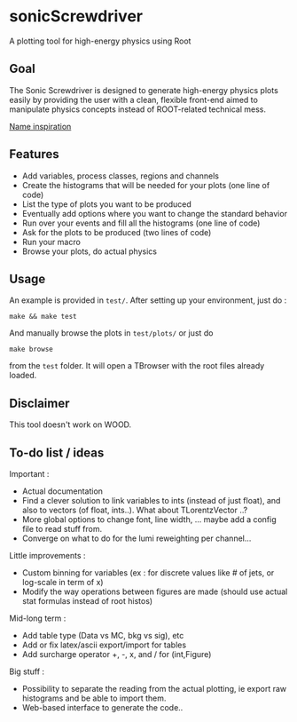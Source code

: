sonicScrewdriver
================

A plotting tool for high-energy physics using Root

Goal
----

The Sonic Screwdriver is designed to generate high-energy physics plots easily by providing the user with a clean, flexible front-end aimed to manipulate physics concepts instead of ROOT-related technical mess.

[Name inspiration](https://en.wikipedia.org/wiki/Sonic_screwdriver)

Features
--------

- Add variables, process classes, regions and channels
- Create the histograms that will be needed for your plots (one line of code)
- List the type of plots you want to be produced
- Eventually add options where you want to change the standard behavior
- Run over your events and fill all the histograms (one line of code)
- Ask for the plots to be produced (two lines of code)
- Run your macro
- Browse your plots, do actual physics

Usage
-----

An example is provided in `test/`. 
After setting up your environment, just do :

    make && make test

And manually browse the plots in `test/plots/` or just do

    make browse

from the `test` folder. It will open a TBrowser with the root files already loaded.

Disclaimer
----------

This tool doesn't work on WOOD.

To-do list / ideas
------------------

Important :
- Actual documentation
- Find a clever solution to link variables to ints (instead of just float), and also to vectors (of float, ints..). What about TLorentzVector ..?
- More global options to change font, line width, ... maybe add a config file to read stuff from.
- Converge on what to do for the lumi reweighting per channel...

Little improvements :
- Custom binning for variables (ex : for discrete values like # of jets, or log-scale in term of x)
- Modify the way operations between figures are made (should use actual stat formulas instead of root histos)

Mid-long term :
- Add table type (Data vs MC, bkg vs sig), etc
- Add or fix latex/ascii export/import for tables
- Add surcharge operator +, -, x, and / for (int,Figure)

Big stuff :
- Possibility to separate the reading from the actual plotting, ie export raw histograms and be able to import them.
- Web-based interface to generate the code..


